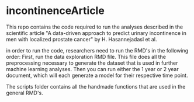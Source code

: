 # incontinenceArticle
This repo contains the code required to run the analyses described in the scientific article "A data-driven approach to predict urinary incontinence in men with localized prostate cancer" by H. Hasannejadasl et al.


in order to run the code, researchers need to run the RMD's in the following order: First, run the data exploration RMD file. This file does all the preprocessing necessary to generate the dataset that is used in further machine learning analyses. Then you can run either the 1 year or 2 year document, which will each generate a model for their respective time point.

The scripts folder contains all the handmade functions that are used in the general RMD's.
